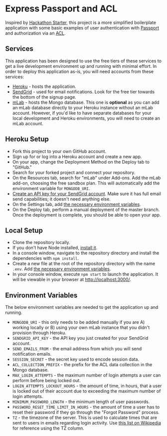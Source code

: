 # Express Passport and ACL
Inspired by [Hackathon Starter](https://github.com/sahat/hackathon-starter), this project is a more simplified boilerplate application with some basic examples of user authentication with [Passport](https://github.com/jaredhanson/passport) and authorization via an [ACL](https://github.com/OptimalBits/node_acl).

## Services
This application has been designed to use the free tiers of these services to get a live development environment up and running with minimal effort.  In order to deploy this application as-is, you will need accounts from these services:

* [Heroku](https://signup.heroku.com/) - hosts the application.
* [SendGrid](https://sendgrid.com/pricing/) - used for email notifications.  Look for the free tier towards the bottom of the signup page.
* [mLab](https://mlab.com/signup/) - hosts the Mongo database.  This one is **optional** as you can add an mLab database directly to your Heroku instance without an mLab account.  However, if you'd like to have separate databases for your local development and Heroku environments, you will need to create an mLab account.

## Heroku Setup

* Fork this project to your own GitHub account.
* Sign up for or log into a Heroku account and create a new app.
* On your app, change the Deployment Method on the Deploy tab to "GitHub."
* Search for your forked project and connect your repository.
* On the Resources tab, search for "mLab" under Add-ons.  Add the mLab add-on, choosing the free sandbox plan.  This will automatically add the environment variable for `MONGODB_URI`.
* [Create an API key for your SendGrid account](https://sendgrid.com/docs/User_Guide/Settings/api_keys.html#-Create-an-API-Key).  Make sure it has full email send capabilities; it doesn't need anything else.
* On the Settings tab, add [the necessary environment variables](#environment-variables).
* On the Deploy tab, perform a manual deployment of the master branch.  Once the deployment is complete, you should be able to open your app.

## Local Setup

* Clone the repository locally.
* If you don't have Node installed, [install it](https://nodejs.org/en/download/).
* In a console window, navigate to the repository directory and install the dependencies with `npm install`.
* Create a new file at the root of the repository directory with the name `.env`.  Add [the necessary environment variables](#environment-variables).
* In your console window, execute `npm start` to launch the application.  It will be viewable in your browser at [http://localhost:3000/](http://localhost:3000/).

## Environment Variables
The below environment variables are needed to get the application up and running.

* `MONGODB_URI` - this only needs to be added manually if you are A) working locally or B) using your own mLab instance that you didn't provision through Heroku.
* `SENDGRID_API_KEY` - the API key you just created for your SendGrid account.
* `SEND_EMAILS_FROM` - the email address from which you will send notification emails.
* `SESSION_SECRET` - the secret key used to encode session data.
* `ACL_COLLECTION_PREFIX` - the prefix for the ACL data collection in the Mongo database.
* `MAX_LOGIN_ATTEMPTS` - the maximum number of login attempts a user can perform before being locked out.
* `LOGIN_ATTEMPTS_LOCKOUT_HOURS` - the amount of time, in hours, that a user is locked out of their account due to exceeding the maximum number of login attempts.
* `MINIMUM_PASSWORD_LENGTH` - the minimum length of user passwords.
* `PASSWORD_RESET_TIME_LIMIT_IN_HOURS` - the amount of time a user has to reset their password if they go through the "Forgot Password" process.
* `TZ` - the timezone of the server.  This is used to calculate times that are sent to users in emails regarding login activity.  Use [this list on Wikipedia](https://en.wikipedia.org/wiki/List_of_tz_database_time_zones) for reference using the TZ column.
